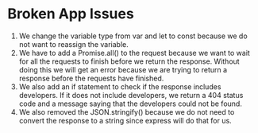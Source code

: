 # Broken App Issues

1. We change the variable type from var and let to const because we do not want to reassign the variable.
2. We have to add a Promise.all() to the request because we want to wait for all the requests to finish before we return the response. Without doing this we will get an error because we are trying to return a response before the requests have finished.
3. We also add an if statement to check if the response includes developers. If it does not include developers, we return a 404 status code and a message saying that the developers could not be found.
4. We also removed the JSON.stringify() because we do not need to convert the response to a string since express will do that for us.
